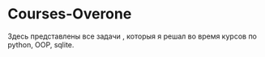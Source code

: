 # Courses-Overone
Здесь представлены все задачи , которыя я решал во время курсов по python, OOP, sqlite.
